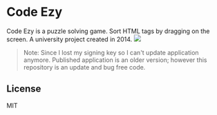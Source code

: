 # Code Ezy
Code Ezy is a puzzle solving game. Sort HTML tags by dragging on the screen. A university project created in 2014.
[![](https://cdn.rawgit.com/steverichey/google-play-badge-svg/266d2b2d/img/en_get.svg)](https://play.google.com/store/apps/details?id=asfand.ahmed.code_ezy_)


>Note:  Since I lost my signing key so I can't update application anymore. Published application is an older version; however this repository is  an update and bug free code.


License
----

MIT
